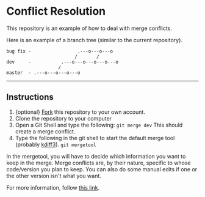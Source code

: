 # Conflict Resolution

This repository is an example of how to deal with merge conflicts.

Here is an example of a branch tree (similar to the current repository).

```
bug fix -                 .---o---o---o
                         /       /
dev     -           .---o---o---o---o---o
                   /
master  - .---o---o---o---o
```


----

## Instructions

1. {optional} [Fork](https://github.com/login?return_to=%2FDMIT-2018%2FConflictResolution) this repository to your own account.
2. Clone the repository to your computer
3. Open a Git Shell and type the following: `git merge dev` This should create a merge conflict.
4. Type the following in the git shell to start the default merge tool (probably [kdiff3]()). `git mergetool`

In the mergetool, you will have to decide which information you want to keep in the merge. Merge conflicts are, by their nature, specific to whose code/version you plan to keep. You can also do some manual edits if one or the other version isn't what you want.

For more information, follow [this link](http://xkcd.com/1597/).
